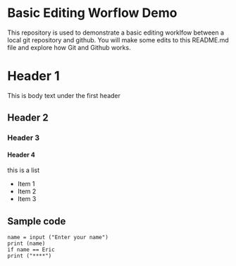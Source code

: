 # Basic Editing Worflow Demo
This repository is used to demonstrate a basic editing worklfow between a local git repository and github.  You will make some edits to this README.md file and explore how Git and Github works.

# Header 1
This is body text under the first header
## Header 2
### Header 3
#### Header 4
this is a list
* Item 1
* Item 2
* Item 3

## Sample code

```
name = input ("Enter your name")
print (name)
if name == Eric
print ("****")

```


